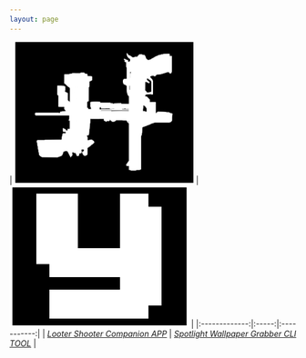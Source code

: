 ```yaml
---
layout: page
---
```


| ![BL3ICON.PNG](assets/img/lad/BL3ICON.png)         |  ![YIcon.PNG](assets/img/YIcon.png) | 
|:-------------:|:-----:|:-----------:|
| [*Looter Shooter Companion APP*](https://hoodstrats.github.io/LAD) |  [*Spotlight Wallpaper Grabber CLI TOOL*](https://www.nuget.org/packages/SpotYoink/) |